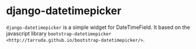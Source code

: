 django-datetimepicker
=====================

``django-datetimepicker`` is a simple widget for DateTimeField. It based on the javascript library  `bootstrap-datetimepicker
<http://tarruda.github.io/bootstrap-datetimepicker/>`.